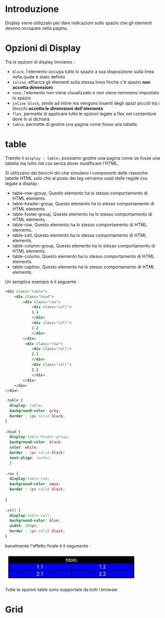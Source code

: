 # Introduzione
Display viene utilizzato per dare indicazioni sullo spazio che gli elementi devono occupare nella pagina.

# Opzioni di Display

Tra le opzioni di display troviamo :
+ `block`, l'elemento occupa tutto lo spazio a sua disposizione sulla linea nella quale è stato definto
+ `inline`, affianca gli elementi sulla stessa linea finche c'è spazio **non accetta dimensioni**.
+ `none`, l'elemento non viene visualizzato e non viene nemmeno impostato lo spazio
+ `inline-block`, simile ad inline ma vengono inseriti degli spazi piccoli tra i blocchi **accetta le dimensioni dell'elemento**
+ `flex`, permette di applicare tutte le opzioni legate a flex nel contenitore dove lo si dichiara
+ `table`, permette di gestire una pagina come fosse una tabella

# table

Tramite il `display : table;` possiamo gestire una pagina come se fosse una tabella ma tutto nel css senza dover modificare l'HTML.

Si utilizzano dei blocchi div che simulano i componenti delle classiche tabelle HTML solo che al posto dei tag verranno usati delle regole css legate a display :
+ table-row-group,  Questo elemento ha lo stesso comportamento di  <tbody> HTML elements.
+ table-header-group,    Questo elemento ha lo stesso comportamento di  <thead> HTML elements.
+ table-footer-group,    Questo elemento ha lo stesso comportamento di  <tfoot> HTML elements.
+ table-row,    Questo elemento ha lo stesso comportamento di  <tr> HTML elements.
+ table-cell,    Questo elemento ha lo stesso comportamento di  <td> HTML elements.
+ table-column-group,    Questo elemento ha lo stesso comportamento di  <colgroup> HTML elements.
+ table-column,    Questo elemento ha lo stesso comportamento di  <col> HTML elements.
+ table-caption,    Questo elemento ha lo stesso comportamento di  <caption> HTML elements.

Un semplice esempio è il seguente :
```html
<div class="table">
    <div class="head">
        <div class="row">
            <div class="cell">
            1.1
            </div>
            <div class="cell">
            1.2
            </div>
        </div>
         <div class="row">
            <div class="cell">
            2.1
            </div>
            <div class="cell">
            2.2
            </div>
        </div>
    </div>
</div>
```

```css
.table {
  display: table;
  background-color: grey;
  border : 1px solid black;
}

.head {
  display:table-header-group;
  background-color: black;
  color: white;
  border : 1px solid black;
  text-align: center;
  }

.row {
  display:table-row;
  background-color: aqua;
  border : 1px solid black;
  
}

.cell {
  display:table-cell;
  background-color: blue;
  width: 200px;
  border : 1px solid black;
}
```

banalmente l'effetto finale è il segunente :

![](../immagini/tabellaCSS.png)

Tutte le opzioni table sono supportate da tutti i browser



# Grid